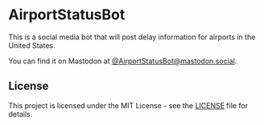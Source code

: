 # AirportStatusBot

This is a social media bot that will post delay information for airports in the United States.

You can find it on Mastodon at [@AirportStatusBot@mastodon.social](https://mastodon.social/@AirportStatusBot).

## License

This project is licensed under the MIT License - see the [LICENSE](LICENSE) file for details.
